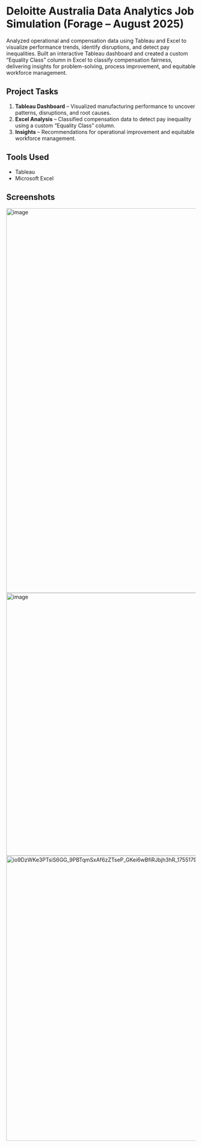 # Deloitte Australia Data Analytics Job Simulation (Forage – August 2025)

Analyzed operational and compensation data using Tableau and Excel to visualize performance trends, identify disruptions, and detect pay inequalities. Built an interactive Tableau dashboard and created a custom “Equality Class” column in Excel to classify compensation fairness, delivering insights for problem-solving, process improvement, and equitable workforce management.

## Project Tasks
1. **Tableau Dashboard** – Visualized manufacturing performance to uncover patterns, disruptions, and root causes.
2. **Excel Analysis** – Classified compensation data to detect pay inequality using a custom “Equality Class” column.
3. **Insights** – Recommendations for operational improvement and equitable workforce management.

## Tools Used
- Tableau
- Microsoft Excel

## Screenshots
<img width="1920" height="1020" alt="image" src="https://github.com/user-attachments/assets/705dc8ae-d1fd-4db9-b09f-bc0eb7c6b5f5" />
<img width="1918" height="697" alt="image" src="https://github.com/user-attachments/assets/2fa1514e-f89b-48f5-9ebd-2db2239dffec" />
<img width="1076" height="756" alt="io9DzWKe3PTsiS6GG_9PBTqmSxAf6zZTseP_GKei6wBfiRJbjh3hR_1755179599138_completion_certificate-pdf-08-14-2025_08_07_PM" src="https://github.com/user-attachments/assets/15027e6b-4b9d-4543-baa3-d6ab8186c14d" />
